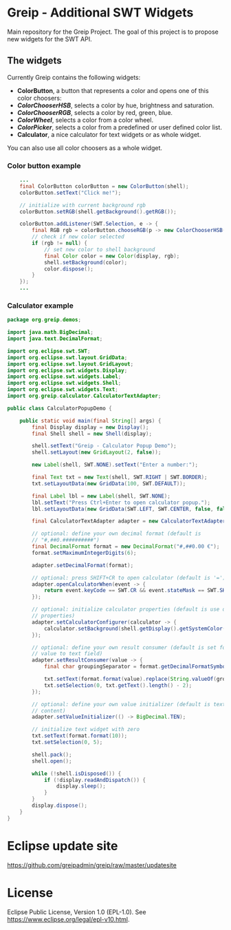 # Greip - Additional SWT Widgets
Main repository for the Greip Project. The goal of this project is to propose new widgets for the SWT API.

## The widgets

Currently Greip contains the following widgets:

* **ColorButton**, a button that represents a color and opens one of this color choosers:
 * **_ColorChooserHSB_**, selects a color by hue, brightness and saturation.
 * **_ColorChooserRGB_**, selects a color by red, green, blue.
 * **_ColorWheel_**, selects a color from a color wheel.
 * **_ColorPicker_**, selects a color from a predefined or user defined color list.
* **Calculator**, a nice calculator for text widgets or as whole widget.

You can also use all color choosers as a whole widget.

### Color button example
```java
	...
	final ColorButton colorButton = new ColorButton(shell);
	colorButton.setText("Click me!");

	// initialize with current background rgb
	colorButton.setRGB(shell.getBackground().getRGB());

	colorButton.addListener(SWT.Selection, e -> {
		final RGB rgb = colorButton.chooseRGB(p -> new ColorChooserHSB(p, ColorResolution.Medium, true));
		// check if new color selected
		if (rgb != null) {
			// set new color to shell background
			final Color color = new Color(display, rgb);
			shell.setBackground(color);
			color.dispose();
		}
	});
	...
```
### Calculator example
```java
package org.greip.demos;

import java.math.BigDecimal;
import java.text.DecimalFormat;

import org.eclipse.swt.SWT;
import org.eclipse.swt.layout.GridData;
import org.eclipse.swt.layout.GridLayout;
import org.eclipse.swt.widgets.Display;
import org.eclipse.swt.widgets.Label;
import org.eclipse.swt.widgets.Shell;
import org.eclipse.swt.widgets.Text;
import org.greip.calculator.CalculatorTextAdapter;

public class CalculatorPopupDemo {

	public static void main(final String[] args) {
		final Display display = new Display();
		final Shell shell = new Shell(display);

		shell.setText("Greip - Calculator Popup Demo");
		shell.setLayout(new GridLayout(2, false));

		new Label(shell, SWT.NONE).setText("Enter a number:");

		final Text txt = new Text(shell, SWT.RIGHT | SWT.BORDER);
		txt.setLayoutData(new GridData(100, SWT.DEFAULT));

		final Label lbl = new Label(shell, SWT.NONE);
		lbl.setText("Press Ctrl+Enter to open calculator popup.");
		lbl.setLayoutData(new GridData(SWT.LEFT, SWT.CENTER, false, false, 2, 1));

		final CalculatorTextAdapter adapter = new CalculatorTextAdapter(txt);

		// optional: define your own decimal format (default is
		// "#,##0.##########")
		final DecimalFormat format = new DecimalFormat("#,##0.00 €");
		format.setMaximumIntegerDigits(6);

		adapter.setDecimalFormat(format);

		// optional: press SHIFT+CR to open calculator (default is '=')
		adapter.openCalculatorWhen(event -> {
			return event.keyCode == SWT.CR && event.stateMask == SWT.SHIFT;
		});

		// optional: initialize calculator properties (default is use default
		// properties)
		adapter.setCalculatorConfigurer(calculator -> {
			calculator.setBackground(shell.getDisplay().getSystemColor(SWT.COLOR_GRAY));
		});

		// optional: define your own result consumer (default is set formatted
		// value to text field)
		adapter.setResultConsumer(value -> {
			final char groupingSeparator = format.getDecimalFormatSymbols().getGroupingSeparator();

			txt.setText(format.format(value).replace(String.valueOf(groupingSeparator), ""));
			txt.setSelection(0, txt.getText().length() - 2);
		});

		// optional: define your own value initializer (default is text field
		// content)
		adapter.setValueInitializer(() -> BigDecimal.TEN);

		// initialize text widget with zero
		txt.setText(format.format(10));
		txt.setSelection(0, 5);

		shell.pack();
		shell.open();

		while (!shell.isDisposed()) {
			if (!display.readAndDispatch()) {
				display.sleep();
			}
		}
		display.dispose();
	}
}
```
# Eclipse update site
https://github.com/greipadmin/greip/raw/master/updatesite

# License
Eclipse Public License, Version 1.0 (EPL-1.0). See https://www.eclipse.org/legal/epl-v10.html.
